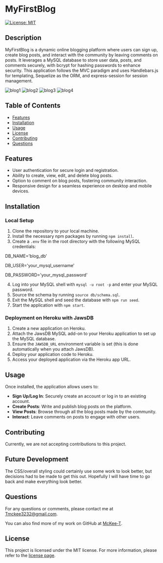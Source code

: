 # MyFirstBlog

[![License: MIT](https://img.shields.io/badge/License-MIT-yellow.svg)](https://opensource.org/licenses/MIT)

## Description

MyFirstBlog is a dynamic online blogging platform where users can sign up, create blog posts, and interact with the community by leaving comments on posts. It leverages a MySQL database to store user data, posts, and comments securely, with bcrypt for hashing passwords to enhance security. This application follows the MVC paradigm and uses Handlebars.js for templating, Sequelize as the ORM, and express-session for session management.

![blog1](https://github.com/McKee-T/blog-app/assets/144379790/28ac6fca-e8a1-40d7-9c1a-fc3fb6e939b1)
![blog2](https://github.com/McKee-T/blog-app/assets/144379790/ff0d6732-856e-4e4a-8a65-cff7f85a37fd)
![blog3](https://github.com/McKee-T/blog-app/assets/144379790/381cc269-b0fb-4415-b89c-453bb67356da)
![blog4](https://github.com/McKee-T/blog-app/assets/144379790/20685a45-cf44-4670-9af7-b7e7032e77a3)

## Table of Contents

- [Features](#features)
- [Installation](#installation)
- [Usage](#usage)
- [License](#license)
- [Contributing](#contributing)
- [Questions](#questions)

## Features

- User authentication for secure login and registration.
- Ability to create, view, edit, and delete blog posts.
- Option to comment on blog posts, fostering community interaction.
- Responsive design for a seamless experience on desktop and mobile devices.

## Installation

### Local Setup

1. Clone the repository to your local machine.
2. Install the necessary npm packages by running `npm install`.
3. Create a `.env` file in the root directory with the following MySQL credentials:

DB_NAME='blog_db'

DB_USER='your_mysql_username'

DB_PASSWORD='your_mysql_password'

4. Log into your MySQL shell with `mysql -u root -p` and enter your MySQL password.
5. Source the schema by running `source db/schema.sql`.
6. Exit the MySQL shell and seed the database with `npm run seed`.
7. Start the application with `npm start`.

### Deployment on Heroku with JawsDB

1. Create a new application on Heroku.
2. Attach the JawsDB MySQL add-on to your Heroku application to set up the MySQL database.
3. Ensure the `JAWSDB_URL` environment variable is set (this is done automatically when you attach JawsDB).
4. Deploy your application code to Heroku.
5. Access your deployed application via the Heroku app URL.

## Usage

Once installed, the application allows users to:

- **Sign Up/Log In**: Securely create an account or log in to an existing account.
- **Create Posts**: Write and publish blog posts on the platform.
- **View Posts**: Browse through all the blog posts made by the community.
- **Interact**: Leave comments on posts to engage with other users.

## Contributing

Currently, we are not accepting contributions to this project.

## Future Development

The CSS/overall styling could certainly use some work to look better, but decisions had to be made to get this out.  Hopefully I will have time to go back and make everything look better.

## Questions

For any questions or comments, please contact me at [Tmckee3232@gmail.com](mailto:Tmckee3232@gmail.com).

You can also find more of my work on GitHub at [McKee-T](https://github.com/McKee-T).

## License

This project is licensed under the MIT license. For more information, please refer to the [license page](https://opensource.org/licenses/MIT).



